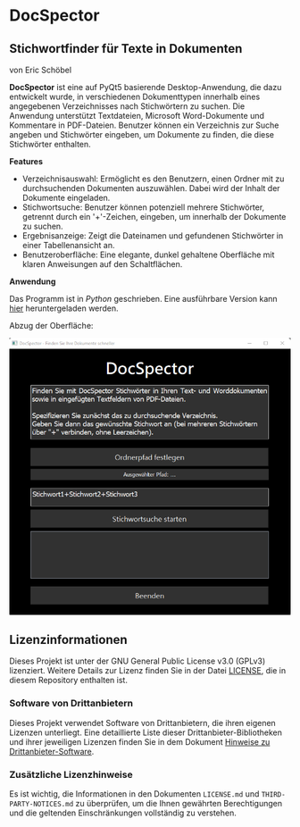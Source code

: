 # DocSpector
## Stichwortfinder für Texte in Dokumenten

von Eric Schöbel

**DocSpector** ist eine auf PyQt5 basierende Desktop-Anwendung, die dazu entwickelt wurde, in verschiedenen Dokumenttypen innerhalb eines angegebenen Verzeichnisses nach Stichwörtern zu suchen. Die Anwendung unterstützt Textdateien, Microsoft Word-Dokumente und Kommentare in PDF-Dateien. Benutzer können ein Verzeichnis zur Suche angeben und Stichwörter eingeben, um Dokumente zu finden, die diese Stichwörter enthalten.


**Features**

 + Verzeichnisauswahl: Ermöglicht es den Benutzern, einen Ordner mit zu durchsuchenden Dokumenten auszuwählen. Dabei wird der Inhalt der Dokumente eingeladen.
 + Stichwortsuche: Benutzer können potenziell mehrere Stichwörter, getrennt durch ein '+'-Zeichen, eingeben, um innerhalb der Dokumente zu suchen.
 + Ergebnisanzeige: Zeigt die Dateinamen und gefundenen Stichwörter in einer Tabellenansicht an.
 + Benutzeroberfläche: Eine elegante, dunkel gehaltene Oberfläche mit klaren Anweisungen auf den Schaltflächen.


**Anwendung**

Das Programm ist in *Python* geschrieben. Eine ausführbare Version kann [hier](https://github.com/EricSchoebel/DocSpector/releases) heruntergeladen werden.

Abzug der Oberfläche:

![GUI](./Screenshot_GUI.png "GUI")

## Lizenzinformationen

Dieses Projekt ist unter der GNU General Public License v3.0 (GPLv3) lizenziert. Weitere Details zur Lizenz finden Sie in der Datei [LICENSE](./LICENSE), die in diesem Repository enthalten ist.

### Software von Drittanbietern

Dieses Projekt verwendet Software von Drittanbietern, die ihren eigenen Lizenzen unterliegt. Eine detaillierte Liste dieser Drittanbieter-Bibliotheken und ihrer jeweiligen Lizenzen finden Sie in dem Dokument [Hinweise zu Drittanbieter-Software](./THIRD-PARTY-NOTICES.md).

### Zusätzliche Lizenzhinweise

Es ist wichtig, die Informationen in den Dokumenten `LICENSE.md` und `THIRD-PARTY-NOTICES.md` zu überprüfen, um die Ihnen gewährten Berechtigungen und die geltenden Einschränkungen vollständig zu verstehen.




